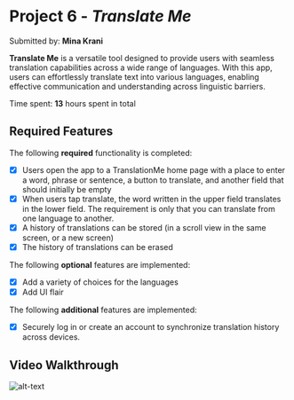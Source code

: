 # Project 6 - *Translate Me*

Submitted by: **Mina Krani**

**Translate Me** is a versatile tool designed to provide users with seamless translation capabilities across a wide range of languages.
With this app, users can effortlessly translate text into various languages, enabling effective communication and understanding across linguistic barriers.

Time spent: **13** hours spent in total

## Required Features

The following **required** functionality is completed:

- [X] Users open the app to a TranslationMe home page with a place to enter a word, phrase or sentence, a button to translate, and another field that should initially be empty
- [X] When users tap translate, the word written in the upper field translates in the lower field. The requirement is only that you can translate from one language to another.
- [X] A history of translations can be stored (in a scroll view in the same screen, or a new screen)
- [X] The history of translations can be erased
 
The following **optional** features are implemented:

- [X] Add a variety of choices for the languages
- [X] Add UI flair

The following **additional** features are implemented:

- [X] Securely log in or create an account to synchronize translation history across devices.

## Video Walkthrough

![alt-text](TranslateMe.gif)
